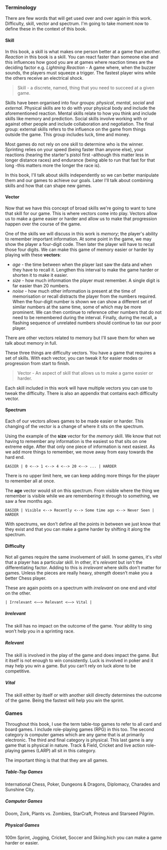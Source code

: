 ### Terminology
There are few words that will get used over and over again in this work. Difficulty, skill, vector and spectrum. I'm going to take moment now to define these in the context of this book.

#### Skill
In this book, a skill is what makes one person better at a game than another. *Reaction* in this book is a skill. You can react faster than someone else and this influences how good you are at games where reaction times are the deciding factor e.g. *Lightning Reaction* - A game where, when the buzzer sounds, the players must squeeze a trigger. The fastest player wins while the others receive an electrical shock.

> Skill - a discrete, named, thing that you need to succeed at a given game.

Skills have been organised into four groups: *physical*, *mental*, *social* and *external*. Physical skills are to do with your physical body and include the aforementioned reaction. Mental skills relate to how you think and include skills like memory and prediction. Social skills involve working with or against other people and include collaboration and negotiation. The final group: external skills refers to the influence on the game from things outside the game. This group includes luck, time and money.

Most games do not rely on one skill to determine who is the winner. Sprinting relies on your speed (being faster than anyone else), your reactions (hearing the starter's pistol first -although this matter less in longer distance races) and endurance (being able to run that fast for that long -this matters more the longer the race is). 

In this book, I'll talk about skills independently so we can better manipulate them and our games to achieve our goals. Later I'll talk about combining skills and how that can shape new games.

#### Vector
Now that we have this concept of broad skills we're going to want to tune that skill for our game. This is where vectors come into play. Vectors allow us to make a game easier or harder and allow us to make that progression happen over the course of the game.

One of the skills we will discuss in this work is *memory*; the player's ability to remember important information. At some point in the game, we may show the player a four-digit code. Then later the player will have to recall those four digits. We can make this game of memory easier or harder by playing with these **vectors**:

- *age* - the time between when the player last saw the data and when they have to recall it. Lengthen this interval to make the game harder or shorten it to make it easier.
- *size* - how much information the player must remember. A single digit is far easier than 20 numbers.
- *noise* - how much other information is present at the time of memorisation or recall distracts the player from the numbers required. When the four-digit number is shown we can show a different set of similar numbers at the same time, some of which may be more prominent. We can then continue to reference other numbers that do not need to be remembered during the interval. Finally, during the recall, a flashing sequence of unrelated numbers should continue to tax our poor player.

There are other vectors related to memory but I'll save them for when we talk about memory in full.

These three things are difficulty vectors. You have a game that requires a set of skills. With each vector, you can tweak it for easier modes or progression from start to finish.

> Vector - An aspect of skill that allows us to make a game easier or harder.

Each skill included in this work will have multiple vectors you can use to tweak the difficulty. There is also an appendix that contains each difficulty vector.

#### Spectrum
Each of our vectors allows games to be made easier or harder. This changing of the vector is a change of where it sits on the spectrum.

Using the example of the **size** vector for the *memory* skill. We know that not having to remember any information is the easiest so that sits on one extreme edge. After that only one piece of information is next easiest. As we add more things to remember, we move away from easy towards the hard end. 

    EASIER | 0 <--> 1 <--> 4 <--> 20 <--> ... | HARDER

There is no upper limit here, we can keep adding more things for the player to remember all at once.

The **age** vector would sit on this spectrum. From visible where the thing we remember is visible while we are remembering it through to something, we saw a few months ago.

    EASIER | Visible <--> Recently <--> Some time ago <--> Never Seen | HARDER

With spectrums, we don't define all the points in between we just know that they exist and that you can make a game harder by shifting it along the spectrum.

#### Difficulty
Not all games require the same involvement of skill. In some games, it's *vital* that a player has a particular skill. In other, it's *relevant* but isn't the differentiating factor. Adding to this is *irrelevant* where skills don't matter for games. Unless the pieces are really heavy, *strength* doesn’t make you a better Chess player.

These are again points on a spectrum with *irrelevant* on one end and *vital* on the other. 

    | Irrelevant <——> Relevant <——> Vital |

##### Irrelevant 
The skill has no impact on the outcome of the game. Your ability to sing won’t help you in a sprinting race. 

##### Relevant
The skill is involved in the play of the game and does impact the game. But it itself is not enough to win consistently. Luck is involved in poker and it may help you win a game. But you can’t rely on luck alone to be competitive.

##### Vital
The skill either by itself or with another skill directly determines the outcome of the game. Being the fastest will help you win the sprint.


### Games
Throughout this book, I use the term table-top games to refer to all card and board games. I include role-playing games (RPG) in this too. The second category is computer games which are any game that is at primarily electronic. The third and final category is physical. This last game is any game that is physical in nature. Track & Field, Cricket and live action role-playing games (LARP) all sit in this category. 

The important thing is that that they are all games.

##### Table-Top Games
International Chess, Poker, Dungeons & Dragons, Diplomacy, Charades and Sunshine City.

##### Computer Games
Doom, Zork, Plants vs. Zombies, StarCraft, Proteus and Starseed Pilgrim.

##### Physical Games
100m Sprint, Jogging, Cricket, Soccer and Skiing.hich you can make a game harder or easier. 
